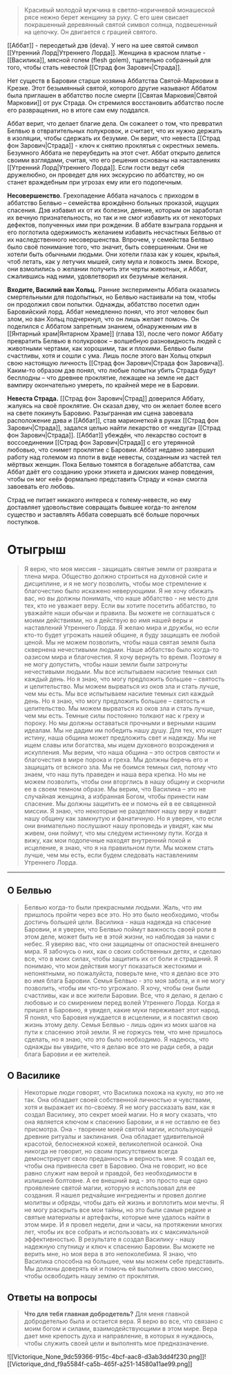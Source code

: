 > Красивый молодой мужчина в светло-коричневой монашеской рясе нежно берет женщину за руку. С его шеи свисает покрашенный деревянный святой символ солнца, подвешенный на цепочку. Он двигается с грацией святого.

[[Аббат]] - переодетый дэв (deva). У него на шее святой символ [[Утренний Лорд|Утреннего Лорда]]. Женщина в красном платье - [[Василика]], мясной голем (flesh golem), тщательно собранный для того, чтобы стать невестой [[Страд фон Зарович|Страда]].

Нет существ в Баровии старше хозяина Аббатства Святой-Марковии в Крезке. Этот безымянный святой, которого другие называют Аббатом была приглашен в аббатство после смерти [[Святая Марковия|Святой Марковии]] от рук Страда. Он стремился восстановить аббатство после его развращения, но в итоге сам ему поддался.

Аббат верит, что делает благие дела. Он сожалеет о том, что превратил Белвью в отвратительных полукровок, и считает, что их нужно держать в изоляции, чтобы сдержать их безумие. Он верит, что невеста [[Страд фон Зарович|Страда]] - ключ к снятию проклятья с окрестных земель. Безумного Аббата не переубедить на этот счет.
Аббат открыто делится своими взглядами, считая, что его решения основаны на наставлениях [[Утренний Лорд|Утреннего Лорда]]. Если гости ведут себя дружелюбно, он проведет для них экскурсию по аббатству, но он станет враждебным при угрозах ему или его подопечным.

**Несовершенство**. Грехопадение Аббата началось с приходом в аббатство Белвью – семейства врождённо больных проказой, ищущих спасения. Дэв избавил их от их болезни, деяние, которым он заработал их вечную признательность, но так и не смог избавить их от некоторых дефектов, полученных ими при рождении. В аббате взыграла гордыня и его поглотила одержимость желанием избавить несчастных Белвью от их наследственного несовершенства. Впрочем, у семейства Белвью было своё понимание того, что значит, быть совершенным. Они не хотели быть обычными людьми. Они хотели глаза как у кошек, крылья, чтоб летать, как у летучих мышей, силу мула и ловкость змеи. Вскоре, они взмолились о желании получить эти черты животных, и Аббат, сжалившись над ними, удовлетворил их безумные желания.

**Входите, Василий ван Хольц.** Ранние эксперименты Аббата оказались смертельными для подопытных, но Белвью настаивали на том, чтобы он продолжил свои попытки. Однажды, аббатство посетил один Баровийский лорд. Аббат немедленно понял, что этот человек был злом, но ван Хольц подчеркнул, что он лишь желает помочь. Он поделился с Аббатом запретным знанием, обнаруженным им в [[Янтарный храм|Янтарном Храме]] (глава 13), после чего помог Аббату превратить Белвью в полукровок – волшебную разновидность людей с животными чертами, как хорошими, так и плохими. Белвью были счастливы, хотя и сошли с ума. Лишь после этого ван Хольц открыл свою настоящую личность [[Страд фон Зарович|Страда фон Заровича]]. Каким-то образом дэв понял, что любые попытки убить Страда будут бесплодны – что древнее проклятие, лежащее на земле не даст вампиру окончательно умереть, по крайней мере не в Баровии.

**Невеста Страда.** [[Страд фон Зарович|Страд]] доверился Аббату, жалуясь на своё проклятие. Он сказал дэву, что он желает более всего на свете покинуть Баровию. Разыгранная им сцена завоевала расположение дэва и [[Аббат]], став марионеткой в руках [[Страд фон Зарович|Страда]], задался целью найти лекарство от «недуга» [[Страд фон Зарович|Страда]]. [[Аббат]] убеждён, что лекарство состоит в воссоединении [[Страд фон Зарович|Страда]] с его утерянной любовью, что снимет проклятие с Баровии. Аббат недавно завершил работу над големом из плоти в виде невесты, созданным из частей тел мёртвых женщин. Пока Белвью томятся в богадельне аббатства, сам Аббат даёт его созданию уроки этикета и дамских манер поведения, чтобы он мог «её» формально представить Страду и «она» смогла завоевать его любовь.

Страд не питает никакого интереса к голему-невесте, но ему доставляет удовольствие совращать бывшее когда-то ангелом существо и заставлять Аббата совершать всё больше порочных поступков.

# Отыгрыш

> Я верю, что моя миссия - защищать святые земли от разврата и тлена мира. Общество должно строиться на духовной силе и дисциплине, и я не могу позволить, чтобы мое стремление к благочестию было искажено неверующими.
> Я не хочу обижать вас, но вы должны понимать, что наше аббатство - не место для тех, кто не уважает веру. Если вы хотите посетить аббатство, то уважайте наши обычаи и правила.
> Вы можете не соглашаться с моими действиями, но я действую во имя нашей веры и наставлений Утреннего Лорда.
> Я желаю мира и дружбы, но если кто-то будет угрожать нашей общине, я буду защищать ее любой ценой. Мы не можем позволить, чтобы наша святая земля была сквернена нечестивыми людьми.
> Наше аббатство было когда-то оазисом мира и благочестия. Я хочу вернуть то время. Поэтому я не могу допустить, чтобы наши земли были затронуты нечестивыми людьми.
> Мы все испытываем насилие темных сил каждый день. Но я знаю, что могу предложить большее – святость и целительство. Мы можем вырваться из оков зла и стать лучше, чем мы есть.
> Мы все испытываем насилие темных сил каждый день. Но я знаю, что могу предложить большее – святость и целительство. Мы можем вырваться из оков зла и стать лучше, чем мы есть.
> Темные силы постоянно толкают нас к греху и пороку. Но мы должны оставаться прочными и верными нашим идеалам. Мы не дадим им победить нашу душу.
> Для тех, кто ищет истину, наша община может предложить свет и надежду. Мы не ищем славы или богатства, мы ищем духовного возрождения и искупления.
> Мы верим, что наша община – это остров святости и благочестия в мире порока и греха. Мы должны беречь его и защищать от всякого зла.
> Мы не боимся темных сил, потому что знаем, что наш путь праведен и наша вера крепка. Но мы не можем позволить, чтобы они вторглись в нашу общину и скорчили ее в своем темном образе.
> Мы верим, что Василика – это не случайная женщина, а избранная Богом, чтобы принести нам спасение. Мы должны защитить ее и помочь ей в ее священной миссии.
> Я знаю, что некоторые не разделяют нашу веру и видят нашу общину как замкнутую и фанатичную. Но я уверен, что если они внимательно послушают нашу проповедь и увидят, как мы живем, они поймут, что мы следуем истинному пути.
> Когда я вижу, как мои подопечные находят внутренний покой и исцеление, я знаю, что я на правильном пути. Мы можем стать лучше, чем мы есть, если будем следовать наставлениям Утреннего Лорда.

---
## О Белвью

> Белвью когда-то были прекрасными людьми. Жаль, что им пришлось пройти через все это. Но это было необходимо, чтобы достичь большей цели. Василика - наша надежда на спасение Баровии, и я уверен, что Белвью поймут важность своей роли в этом деле, может быть не в этой жизни, но наблюдая за нами с небес. Я уверяю вас, что они защищены от опасностей внешнего мира. Я забочусь о них, как о своих собственных детях, и сделаю все, что в моих силах, чтобы защитить их от боли и страданий.
> Я понимаю, что мои действия могут показаться жестокими и непонятными, но пожалуйста, поверьте мне, что я делаю все это во имя блага Баровии. Семья Белвью - это моя забота, и я не могу позволить, чтобы им что-то угрожало. Я хочу, чтобы они были счастливы, как и все жители Баровии. Все, что я делаю, я делаю с любовью и со смирением перед волей Утреннего Лорда.
> Когда я пришел в Баровию, я увидел, какие муки переживает этот народ. Я понял, что Баровия нуждается в исцелении, и я посвятил свою жизнь этому делу. Семья Белвью - лишь один из моих шагов на пути к спасению этой земли. Я не горжусь тем, что мне пришлось сделать, но я знаю, что это было необходимо. Я надеюсь, что однажды вы увидите, что я делаю все это не ради себя, а ради блага Баровии и ее жителей.

## О Василике

> Некоторые люди говорят, что Василика похожа на куклу, но это не так. Она обладает своей собственной личностью и чувствами, хотя и выражает их по-своему.
> Я не могу рассказать вам, как я создал Василику, это секрет моей магии. Но я могу сказать, что она является ключом к спасению Баровии, и я не оставлю ее без присмотра.
> Она - творение моей святой магии, использующей древние ритуалы и заклинания. Она обладает удивительной красотой, белоснежной кожей, великолепной осанкой. Она никогда не говорит, но своим присутствием всегда демонстрирует свою преданность и верность мне. Я создал ее, чтобы она привнесла свет в Баровию.
> Она не говорит, но все равно служит нам верой и правдой, без необходимости в излишней болтовне. А ее внешний вид - это просто еще одно проявление святой магии, которую я использовал для ее создания. Я нашел редчайшие ингредиенты и провел долгие молитвы и обряды, чтобы дать ей жизнь и воплотить мои мечты.
> Я не могу раскрыть все мои тайны, но это были самые редкие и святые материалы и артефакты, которые мне удалось найти в этом мире. И я провел недели, дни и часы, на протяжении многих лет, чтобы их все собрать и использовать их с максимальной эффективностью. В результате я создал Василику - нашу надежную спутницу и ключ к спасению Баровии.
> Вы можете не верить мне, но моя вера в это непоколебима. Я знаю, что Василика способна на большее, чем мы можем себе представить. Мы должны доверять ей и помочь ей выполнить свою миссию, чтобы освободить нашу землю от проклятия.

## Ответы на вопросы

> **Что для тебя главная добродетель?**
> Для меня главной добродетелью была и остается вера. Я верю во все, что связано с моим богом и силами, взаимодействующими в этом мире. Вера дает мне крепость духа и направление, в которых я нуждаюсь, чтобы служить своей цели и выполнять мое предназначение.
> 

![[Victorique_None_9dc59366-915c-4bcf-aac8-d3ab3dd4f230.png]]![[Victorique_dnd_f9a5584f-ca5b-465f-a251-14580a11ae99.png]]